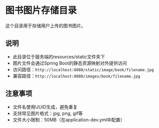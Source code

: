 # 图书图片存储目录

这个目录用于存储用户上传的图书图片。

## 说明
- 此目录位于服务端的resources/static文件夹下
- 图片文件会通过Spring Boot的静态资源映射对外提供访问
- 访问路径：`http://localhost:8080/static/image/book/filename.jpg`
- 兼容路径：`http://localhost:8080/images/book/filename.jpg`

## 注意事项
- 文件名使用UUID生成，避免重复
- 支持常见图片格式：jpg, png, gif等
- 文件大小限制：50MB（在application-dev.yml中配置）
